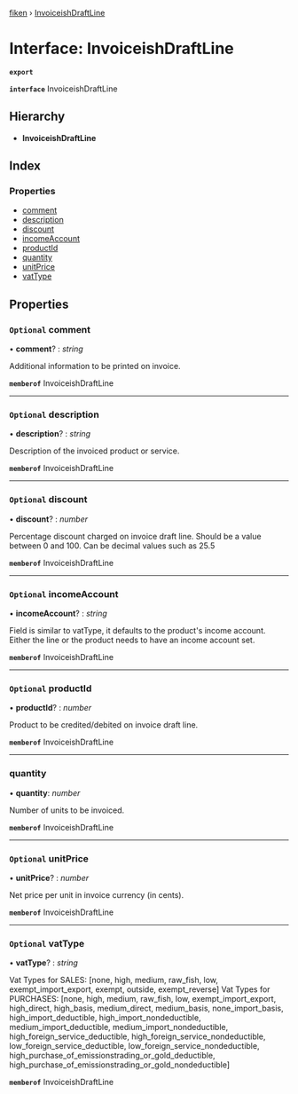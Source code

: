 [fiken](../README.md) › [InvoiceishDraftLine](invoiceishdraftline.md)

# Interface: InvoiceishDraftLine

**`export`** 

**`interface`** InvoiceishDraftLine

## Hierarchy

* **InvoiceishDraftLine**

## Index

### Properties

* [comment](invoiceishdraftline.md#optional-comment)
* [description](invoiceishdraftline.md#optional-description)
* [discount](invoiceishdraftline.md#optional-discount)
* [incomeAccount](invoiceishdraftline.md#optional-incomeaccount)
* [productId](invoiceishdraftline.md#optional-productid)
* [quantity](invoiceishdraftline.md#quantity)
* [unitPrice](invoiceishdraftline.md#optional-unitprice)
* [vatType](invoiceishdraftline.md#optional-vattype)

## Properties

### `Optional` comment

• **comment**? : *string*

Additional information to be printed on invoice.

**`memberof`** InvoiceishDraftLine

___

### `Optional` description

• **description**? : *string*

Description of the invoiced product or service.

**`memberof`** InvoiceishDraftLine

___

### `Optional` discount

• **discount**? : *number*

Percentage discount charged on invoice draft line. Should be a value between 0 and 100. Can be decimal values such as 25.5

**`memberof`** InvoiceishDraftLine

___

### `Optional` incomeAccount

• **incomeAccount**? : *string*

Field is similar to vatType, it defaults to the product's income account. Either the line or the product needs to have an income account set.

**`memberof`** InvoiceishDraftLine

___

### `Optional` productId

• **productId**? : *number*

Product to be credited/debited on invoice draft line.

**`memberof`** InvoiceishDraftLine

___

###  quantity

• **quantity**: *number*

Number of units to be invoiced.

**`memberof`** InvoiceishDraftLine

___

### `Optional` unitPrice

• **unitPrice**? : *number*

Net price per unit in invoice currency (in cents).

**`memberof`** InvoiceishDraftLine

___

### `Optional` vatType

• **vatType**? : *string*

Vat Types for SALES: [none, high, medium, raw_fish, low, exempt_import_export, exempt, outside, exempt_reverse]
Vat Types for PURCHASES: [none, high, medium, raw_fish, low, exempt_import_export, high_direct, high_basis, medium_direct, medium_basis, none_import_basis, high_import_deductible,
high_import_nondeductible, medium_import_deductible, medium_import_nondeductible, high_foreign_service_deductible, high_foreign_service_nondeductible, low_foreign_service_deductible,
low_foreign_service_nondeductible, high_purchase_of_emissionstrading_or_gold_deductible, high_purchase_of_emissionstrading_or_gold_nondeductible]

**`memberof`** InvoiceishDraftLine
